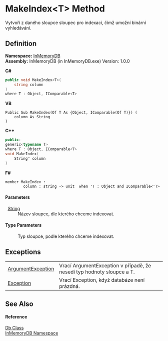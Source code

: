 # MakeIndex&lt;T&gt; Method


Vytvoří z daného sloupce sloupec pro indexaci, čímž umožní binární vyhledávání.



## Definition
**Namespace:** <a href="InMemoryDB/Help/044e8d7f-0f94-a8b4-bd65-529f6359fdf7">InMemoryDB</a>  
**Assembly:** InMemoryDB (in InMemoryDB.exe) Version: 1.0.0

**C#**
``` C#
public void MakeIndex<T>(
	string column
)
where T : Object, IComparable<T>

```
**VB**
``` VB
Public Sub MakeIndex(Of T As {Object, IComparable(Of T)}) ( 
	column As String
)
```
**C++**
``` C++
public:
generic<typename T>
where T : Object, IComparable<T>
void MakeIndex(
	String^ column
)
```
**F#**
``` F#
member MakeIndex : 
        column : string -> unit  when 'T : Object and IComparable<'T>
```



#### Parameters
<dl><dt>  <a href="InMemoryDB/Help/https://learn.microsoft.com/dotnet/api/system.string" target="_blank" rel="noopener noreferrer">String</a></dt><dd>Název sloupce, dle kterého chceme indexovat.</dd></dl>

#### Type Parameters
<dl><dt /><dd>Typ sloupce, podle kterého chceme indexovat.</dd></dl>

## Exceptions
<table>
<tr>
<td><a href="InMemoryDB/Help/https://learn.microsoft.com/dotnet/api/system.argumentexception" target="_blank" rel="noopener noreferrer">ArgumentException</a></td>
<td>Vrací ArgumentException v případě, že nesedí typ hodnoty sloupce a T.</td></tr>
<tr>
<td><a href="InMemoryDB/Help/https://learn.microsoft.com/dotnet/api/system.exception" target="_blank" rel="noopener noreferrer">Exception</a></td>
<td>Vrací Exception, když databáze není prázdná.</td></tr>
</table>

## See Also


#### Reference
<a href="InMemoryDB/Help/072256a6-4e86-2a0a-723b-934e64bcdb43">Db Class</a>  
<a href="InMemoryDB/Help/044e8d7f-0f94-a8b4-bd65-529f6359fdf7">InMemoryDB Namespace</a>  

